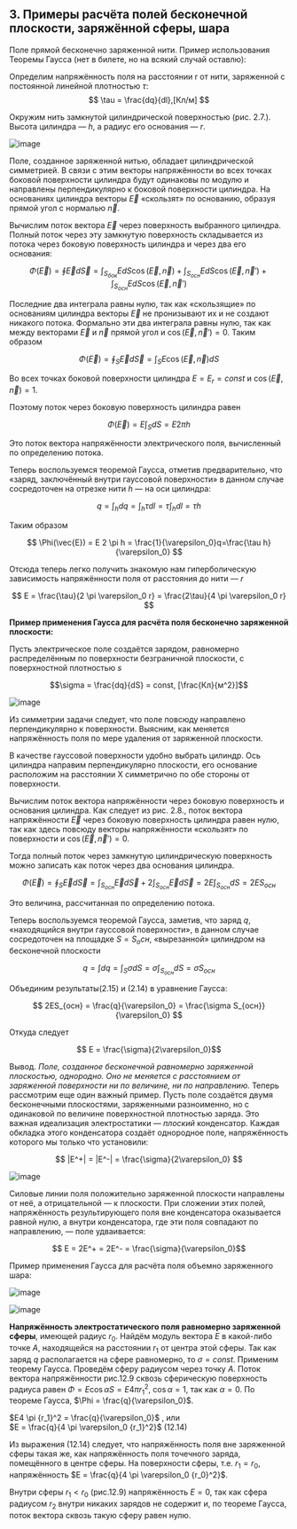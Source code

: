 ## 3. Примеры расчёта полей бесконечной плоскости, заряжённой сферы, шара
Поле прямой бесконечно заряженной нити. Пример использования Теоремы Гаусса (нет в билете, но на всякий случай оставлю):

Определим напряжённость поля на расстоянии r от нити, заряженной с постоянной линейной плотностью $\tau$:
$$ \tau = \frac{dq}{dl},[Кл/м] $$

Окружим нить замкнутой цилиндрической поверхностью (рис. 2.7.). Высота цилиндра — $h$, а радиус его основания — $r$.

![image](images/pic3.png)

Поле, созданное заряженной нитью, обладает цилиндрической симметрией. В связи с этим векторы напряжённости во всех точках боковой поверхности цилиндра будут одинаковы по модулю и направлены перпендикулярно к боковой поверхности цилиндра. На основаниях цилиндра векторы $\vec{E}$ «скользят» по основанию, образуя прямой угол с нормалью $\vec{n}$.

Вычислим поток вектора $\vec{E}$ через поверхность выбранного цилиндра. Полный поток через эту замкнутую поверхность складывается из потока через боковую поверхность цилиндра и через два его основания:

$$ \Phi(\vec{E}) = \oint \vec{E}d\vec{S} = \int_{S_{бок}} EdS \cos{(\vec{E},\vec{n}) } + \int_{S_{осн}} EdS \cos{(\vec{E},\vec{n}') } + \int_{S_{осн}} EdS \cos{(\vec{E},\vec{n}') } $$

Последние два интеграла равны нулю, так как «скользящие» по основаниям цилиндра векторы $\vec{E}$ не пронизывают их и не создают никакого потока. Формально эти два интеграла равны нулю, так как между векторами $\vec{E}$ и $\vec{n}$ прямой угол и $\cos{(\vec{E},\vec{n}') = 0}$. Таким образом

$$ \Phi(\vec{E})=\oint_S \vec{E}d\vec{S} = \int_S E\cos{(\vec{E},\vec{n})dS} $$
 
Во всех точках боковой поверхности цилиндра $E = E_r = const$ и $\cos{(\vec{E},\vec{n})} = 1$.

Поэтому поток через боковую поверхность цилиндра равен

$$ \Phi(\vec{E}) = E \int_S dS = E 2\pi h $$

Это поток вектора напряжённости электрического поля, вычисленный по определению потока.

Теперь воспользуемся теоремой Гаусса, отметив предварительно, что «заряд, заключённый внутри гауссовой поверхности» в данном случае сосредоточен на отрезке нити $h$ — на оси цилиндра:

$$ q = \int_h dq = \int_h \tau dl = \tau \int_h dl = \tau h $$

Таким образом

$$ \Phi(\vec{E}) = E 2 \pi h = \frac{1}{\varepsilon_0}q=\frac{\tau h}{\varepsilon_0}  $$
  
Отсюда теперь легко получить знакомую нам гиперболическую зависимость напряжённости поля от расстояния до нити — $r$

$$ E = \frac{\tau}{2 \pi \varepsilon_0 r} = \frac{2\tau}{4 \pi \varepsilon_0 r} $$
 

**Пример применения Гаусса для расчёта поля бесконечно заряженной плоскости:**

Пусть электрическое поле создаётся зарядом, равномерно распределённым по поверхности безграничной плоскости, с поверхностной плотностью $s$

$$\sigma = \frac{dq}{dS} = const, [\frac{Кл}{м^2}]$$

![image](images/pic6.png)
 
Из симметрии задачи следует, что поле повсюду направлено перпендикулярно к поверхности. Выясним, как меняется напряжённость поля по мере удаления от заряженной плоскости.

В качестве гауссовой поверхности удобно выбрать цилиндр. Ось цилиндра направим перпендикулярно плоскости, его основание расположим на расстоянии Х симметрично по обе стороны от поверхности.

Вычислим поток вектора напряжённости через боковую поверхность и основания цилиндра. Как следует из рис. 2.8., поток вектора напряжённости $\vec{E}$ через боковую поверхность цилиндра равен нулю, так как здесь повсюду векторы напряжённости «скользят» по поверхности и $\cos{(\vec{E},\vec{n}')} = 0$.

Тогда полный поток через замкнутую цилиндрическую поверхность можно записать как поток через два основания цилиндра.

$$ \Phi(\vec{E}) = \oint_S \vec{E}d\vec{S} = \int_{S_{осн}} \vec{E}d\vec{S} + 2 \int_{S_{осн}} \vec{E}d\vec{S} = 2E \int_{S_{осн}} dS = 2 E S_{осн} $$

Это величина, рассчитанная по определению потока.

Теперь воспользуемся теоремой Гаусса, заметив, что заряд $q$, «находящийся внутри гауссовой поверхности», в данном случае сосредоточен на площадке $S = S_осн$, «вырезанной» цилиндром на бесконечной плоскости

$$ q= \int dq = \int_S \sigma dS = \sigma \int_{S_{осн}} dS = \sigma S_{осн} $$
 
Объединим результаты(2.15) и (2.14) в уравнение Гаусса:

$$ 2ES_{осн} = \frac{q}{\varepsilon_0} = \frac{\sigma S_{осн}}{\varepsilon_0} $$
 
Откуда следует

$$ E = \frac{\sigma}{2\varepsilon_0}$$
 
Вывод. *Поле, созданное бесконечной равномерно заряженной плоскостью, однородно. Оно не меняется с расстоянием от заряженной поверхности ни по величине, ни по направлению.*
Теперь рассмотрим еще один важный пример. Пусть поле создаётся двумя бесконечными плоскостями, заряженными разноименно, но с одинаковой по величине поверхностной плотностью заряда. Это важная идеализация электростатики — *плоский* конденсатор. Каждая обкладка этого конденсатора создаёт однородное поле, напряжённость которого мы только что установили:

$$ |E^+| = |E^-| = \frac{\sigma}{2\varepsilon_0} $$

![image](images/pic7.png)
 
Силовые линии поля положительно заряженной плоскости направлены от неё, а отрицательной — к плоскости. При сложении этих полей, напряжённость результирующего поля вне конденсатора оказывается равной нулю, а внутри конденсатора, где эти поля совпадают по направлению, — поле удваивается:

$$ E = 2E^+ = 2E^- = \frac{\sigma}{\varepsilon_0}$$

Пример применения Гаусса для расчёта поля объемно заряженного шара:

![image](images/pic8.png)

![image](images/pic9.png)

**Напряжённость электростатического поля равномерно заряженной сферы**, имеющей радиус $r_0$. Найдём модуль вектора $Е$ в какой-либо точке $А$, находящейся на расстоянии $r_1$ от центра этой сферы.
Так как заряд $q$ располагается на сфере равномерно, то 
$\sigma = const$. Применим теорему Гаусса. Проведём сферу радиусом через точку $А$. Поток вектора напряжённости рис.12.9 сквозь сферическую поверхность радиуса равен $\Phi = E\cos{\alpha}S = E 4 \pi {r_1}^2$, $\cos{\alpha} = 1$, так как $\alpha = 0$. По теореме Гаусса, $\Phi = \frac{q}{\varepsilon_0}$.

$E4 \pi {r_1}^2 = \frac{q}{\varepsilon_0}$ , или  
$E = \frac{q}{4 \pi \varepsilon_0 {r_1}^2}$ (12.14)

Из выражения (12.14) следует, что напряжённость поля вне заряженной сферы такая же, как напряжённость поля точечного заряда, помещённого в центре сферы. На поверхности сферы, т.е. $r_1 = r_0$, напряжённость $E = \frac{q}{4 \pi \varepsilon_0 {r_0}^2}$.

Внутри сферы $r_1 < r_0$ (рис.12.9) напряжённость $Е = 0$, так как сфера радиусом $r_2$ внутри никаких зарядов не содержит и, по теореме Гаусса, поток вектора сквозь такую сферу равен нулю. 
